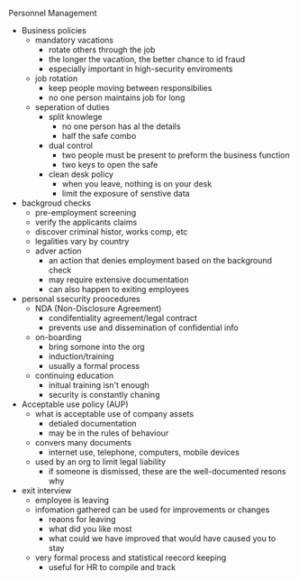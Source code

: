 Personnel Management 

* Business policies 
	* mandatory vacations 
		* rotate others through the job
		* the longer the vacation, the better chance to id fraud
		* especially important in high-security enviroments 
	* job rotation 
		* keep people moving between responsibilies 
		* no one person maintains job for long
	* seperation of duties 
		* split knowlege 
			* no one person has al the details 
			* half the safe combo
		* dual control
			* two people must be present to preform the business function 
			* two keys to open the safe
		* clean desk policy 
			* when you leave, nothing is on your desk
			* limit the exposure of senstive data 
* backgroud checks 
	* pre-employment screening 
	* verify the applicants claims 
	* discover criminal histor, works comp, etc
	* legalities vary by country
	* adver action 
		* an action that denies employment based on the background check 
		* may require extensive documentation 
		* can also happen to exiting employees
* personal ssecurity proocedures 
	* NDA (Non-Disclosure Agreement)
		* condifentiality agreement/legal contract 
		* prevents use and dissemination of confidential info
	* on-boarding 
		* bring somone into the org
		* induction/training
		* usually a formal process
	* continuing education 
		* initual training isn't enough 
		* security is constantly chaning 
* Acceptable use policy (AUP)
	* what is acceptable use of company assets 
		* detialed documentation 
		* may be in the rules of behaviour
	* convers many documents 
		* internet use, telephone, computers, mobile devices 
	* used by an org to limit legal liability 
		* if someone is dismissed, these are the well-documented resons why 
*  exit interview 
	* employee is leaving 
	* infomation gathered can be used for improvements or changes 
		* reaons for leaving 
		* what did you like most 
		* what could we have improved that would have caused you to stay
	* very formal process and statistical reecord keeping 
		* useful for HR to compile and track 